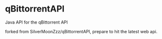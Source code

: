 # qBittorrentAPI
Java API for the qBittorrent API

forked from SilverMoonZzz/qBittorrentAPI, prepare to hit the latest web api.

